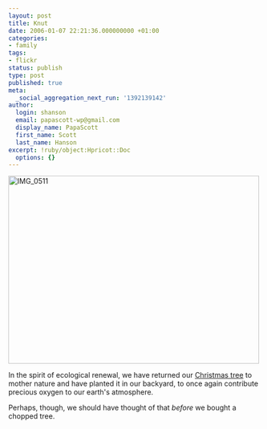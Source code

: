 ```yaml
---
layout: post
title: Knut
date: 2006-01-07 22:21:36.000000000 +01:00
categories:
- family
tags:
- flickr
status: publish
type: post
published: true
meta:
  _social_aggregation_next_run: '1392139142'
author:
  login: shanson
  email: papascott-wp@gmail.com
  display_name: PapaScott
  first_name: Scott
  last_name: Hanson
excerpt: !ruby/object:Hpricot::Doc
  options: {}
---
```

<p><a href="http://www.flickr.com/photos/papascott/83519531/" title="Photo Sharing"><img src="http://static.flickr.com/38/83519531_2af74dcf77.jpg" width="500" height="375" alt="IMG_0511" /></a></p>
<p>In the spirit of ecological renewal, we have returned our <a href="https://www.papascott.de/archives/2005/12/25/christmas-traditions/">Christmas tree</a> to mother nature and have planted it in our backyard, to once again contribute precious oxygen to our earth's atmosphere.</p>
<p>Perhaps, though, we should have thought of that <em>before</em> we bought a chopped tree.</p>
